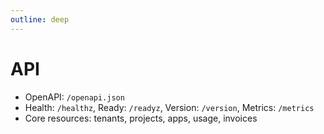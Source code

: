 ```yaml
---
outline: deep
---
```


# API

- OpenAPI: `/openapi.json`
- Health: `/healthz`, Ready: `/readyz`, Version: `/version`, Metrics: `/metrics`
- Core resources: tenants, projects, apps, usage, invoices

